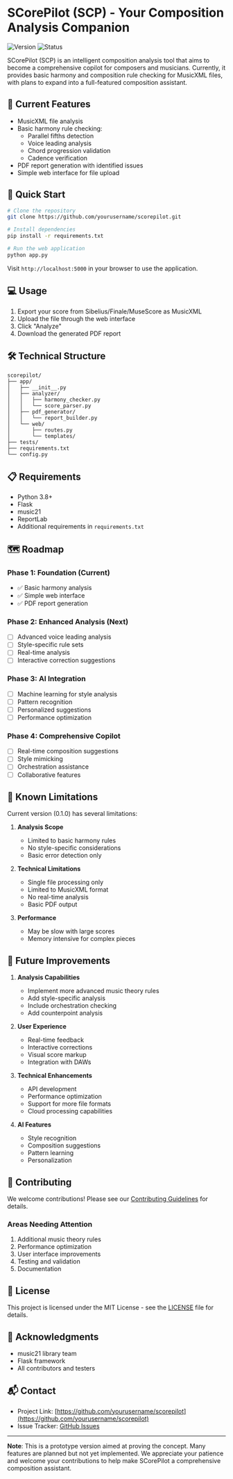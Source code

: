 # SCorePilot (SCP) - Your Composition Analysis Companion

![Version](https://img.shields.io/badge/version-0.1.0-blue)
![Status](https://img.shields.io/badge/status-prototype-orange)

SCorePilot (SCP) is an intelligent composition analysis tool that aims to become a comprehensive copilot for composers and musicians. Currently, it provides basic harmony and composition rule checking for MusicXML files, with plans to expand into a full-featured composition assistant.

## 🎵 Current Features

- MusicXML file analysis
- Basic harmony rule checking:
  - Parallel fifths detection
  - Voice leading analysis
  - Chord progression validation
  - Cadence verification
- PDF report generation with identified issues
- Simple web interface for file upload

## 🚀 Quick Start

```bash
# Clone the repository
git clone https://github.com/yourusername/scorepilot.git

# Install dependencies
pip install -r requirements.txt

# Run the web application
python app.py
```

Visit `http://localhost:5000` in your browser to use the application.

## 💻 Usage

1. Export your score from Sibelius/Finale/MuseScore as MusicXML
2. Upload the file through the web interface
3. Click "Analyze"
4. Download the generated PDF report

## 🛠 Technical Structure

```
scorepilot/
├── app/
│   ├── __init__.py
│   ├── analyzer/
│   │   ├── harmony_checker.py
│   │   └── score_parser.py
│   ├── pdf_generator/
│   │   └── report_builder.py
│   └── web/
│       ├── routes.py
│       └── templates/
├── tests/
├── requirements.txt
└── config.py
```

## 📋 Requirements

- Python 3.8+
- Flask
- music21
- ReportLab
- Additional requirements in `requirements.txt`

## 🗺 Roadmap

### Phase 1: Foundation (Current)
- ✅ Basic harmony analysis
- ✅ Simple web interface
- ✅ PDF report generation

### Phase 2: Enhanced Analysis (Next)
- [ ] Advanced voice leading analysis
- [ ] Style-specific rule sets
- [ ] Real-time analysis
- [ ] Interactive correction suggestions

### Phase 3: AI Integration
- [ ] Machine learning for style analysis
- [ ] Pattern recognition
- [ ] Personalized suggestions
- [ ] Performance optimization

### Phase 4: Comprehensive Copilot
- [ ] Real-time composition suggestions
- [ ] Style mimicking
- [ ] Orchestration assistance
- [ ] Collaborative features

## 🔧 Known Limitations

Current version (0.1.0) has several limitations:

1. **Analysis Scope**
   - Limited to basic harmony rules
   - No style-specific considerations
   - Basic error detection only

2. **Technical Limitations**
   - Single file processing only
   - Limited to MusicXML format
   - No real-time analysis
   - Basic PDF output

3. **Performance**
   - May be slow with large scores
   - Memory intensive for complex pieces

## 🎯 Future Improvements

1. **Analysis Capabilities**
   - Implement more advanced music theory rules
   - Add style-specific analysis
   - Include orchestration checking
   - Add counterpoint analysis

2. **User Experience**
   - Real-time feedback
   - Interactive corrections
   - Visual score markup
   - Integration with DAWs

3. **Technical Enhancements**
   - API development
   - Performance optimization
   - Support for more file formats
   - Cloud processing capabilities

4. **AI Features**
   - Style recognition
   - Composition suggestions
   - Pattern learning
   - Personalization

## 🤝 Contributing

We welcome contributions! Please see our [Contributing Guidelines](CONTRIBUTING.md) for details.

### Areas Needing Attention
1. Additional music theory rules
2. Performance optimization
3. User interface improvements
4. Testing and validation
5. Documentation

## 📄 License

This project is licensed under the MIT License - see the [LICENSE](LICENSE) file for details.

## 🙏 Acknowledgments

- music21 library team
- Flask framework
- All contributors and testers

## 📬 Contact

- Project Link: [https://github.com/yourusername/scorepilot](https://github.com/yourusername/scorepilot)
- Issue Tracker: [GitHub Issues](https://github.com/yourusername/scorepilot/issues)

---

**Note**: This is a prototype version aimed at proving the concept. Many features are planned but not yet implemented. We appreciate your patience and welcome your contributions to help make SCorePilot a comprehensive composition assistant.
